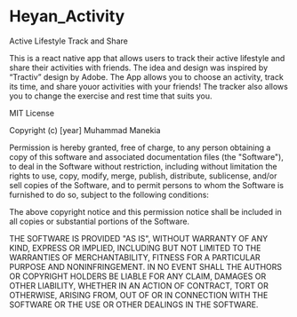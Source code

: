 # Heyan_Activity
Active Lifestyle Track and Share

This is a react native app that allows users to track their active lifestyle and share their activities with friends. The idea and design was inspired by “Tractiv” design by Adobe.
The App allows you to choose an activity, track its time, and share youor activities with your friends! The tracker also allows you to change the exercise and rest time that suits you.

MIT License

Copyright (c) [year] Muhammad Manekia

Permission is hereby granted, free of charge, to any person obtaining a copy
of this software and associated documentation files (the "Software"), to deal
in the Software without restriction, including without limitation the rights
to use, copy, modify, merge, publish, distribute, sublicense, and/or sell
copies of the Software, and to permit persons to whom the Software is
furnished to do so, subject to the following conditions:

The above copyright notice and this permission notice shall be included in all
copies or substantial portions of the Software.

THE SOFTWARE IS PROVIDED "AS IS", WITHOUT WARRANTY OF ANY KIND, EXPRESS OR
IMPLIED, INCLUDING BUT NOT LIMITED TO THE WARRANTIES OF MERCHANTABILITY,
FITNESS FOR A PARTICULAR PURPOSE AND NONINFRINGEMENT. IN NO EVENT SHALL THE
AUTHORS OR COPYRIGHT HOLDERS BE LIABLE FOR ANY CLAIM, DAMAGES OR OTHER
LIABILITY, WHETHER IN AN ACTION OF CONTRACT, TORT OR OTHERWISE, ARISING FROM,
OUT OF OR IN CONNECTION WITH THE SOFTWARE OR THE USE OR OTHER DEALINGS IN THE
SOFTWARE.

